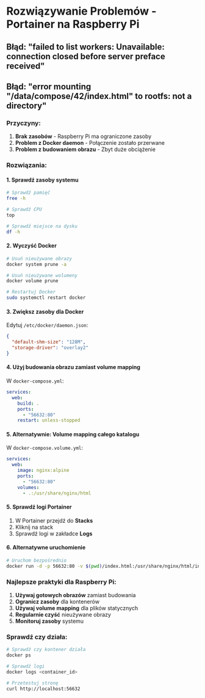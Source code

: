 # Rozwiązywanie Problemów - Portainer na Raspberry Pi

## Błąd: "failed to list workers: Unavailable: connection closed before server preface received"

## Błąd: "error mounting "/data/compose/42/index.html" to rootfs: not a directory"

### Przyczyny:
1. **Brak zasobów** - Raspberry Pi ma ograniczone zasoby
2. **Problem z Docker daemon** - Połączenie zostało przerwane
3. **Problem z budowaniem obrazu** - Zbyt duże obciążenie

### Rozwiązania:

#### 1. Sprawdź zasoby systemu
```bash
# Sprawdź pamięć
free -h

# Sprawdź CPU
top

# Sprawdź miejsce na dysku
df -h
```

#### 2. Wyczyść Docker
```bash
# Usuń nieużywane obrazy
docker system prune -a

# Usuń nieużywane wolumeny
docker volume prune

# Restartuj Docker
sudo systemctl restart docker
```

#### 3. Zwiększ zasoby dla Docker
Edytuj `/etc/docker/daemon.json`:
```json
{
  "default-shm-size": "128M",
  "storage-driver": "overlay2"
}
```

#### 4. Użyj budowania obrazu zamiast volume mapping
W `docker-compose.yml`:
```yaml
services:
  web:
    build: .
    ports:
      - "56632:80"
    restart: unless-stopped
```

#### 5. Alternatywnie: Volume mapping całego katalogu
W `docker-compose.volume.yml`:
```yaml
services:
  web:
    image: nginx:alpine
    ports:
      - "56632:80"
    volumes:
      - .:/usr/share/nginx/html
```

#### 5. Sprawdź logi Portainer
1. W Portainer przejdź do **Stacks**
2. Kliknij na stack
3. Sprawdź logi w zakładce **Logs**

#### 6. Alternatywne uruchomienie
```bash
# Uruchom bezpośrednio
docker run -d -p 56632:80 -v $(pwd)/index.html:/usr/share/nginx/html/index.html nginx:alpine
```

### Najlepsze praktyki dla Raspberry Pi:

1. **Używaj gotowych obrazów** zamiast budowania
2. **Ogranicz zasoby** dla kontenerów
3. **Używaj volume mapping** dla plików statycznych
4. **Regularnie czyść** nieużywane obrazy
5. **Monitoruj zasoby** systemu

### Sprawdź czy działa:
```bash
# Sprawdź czy kontener działa
docker ps

# Sprawdź logi
docker logs <container_id>

# Przetestuj stronę
curl http://localhost:56632
``` 
